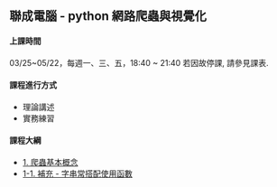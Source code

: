 ## 聯成電腦 - python 網路爬蟲與視覺化

#### 上課時間

03/25~05/22，每週一、三、五，18:40 ~ 21:40
若因故停課, 請參見課表.

#### 課程進行方式

- 理論講述
- 實務練習

#### 課程大綱
- [1. 爬蟲基本概念](http://mirdex.github.io/DataCrawler_20240325/1.%20爬蟲基本概念.slides.html)
- [1-1. 補充 - 字串常搭配使用函數](http://mirdex.github.io/DataCrawler_20240325/1-1.%20補充%20-%20字串常搭配使用函數_Q.slides.html)
